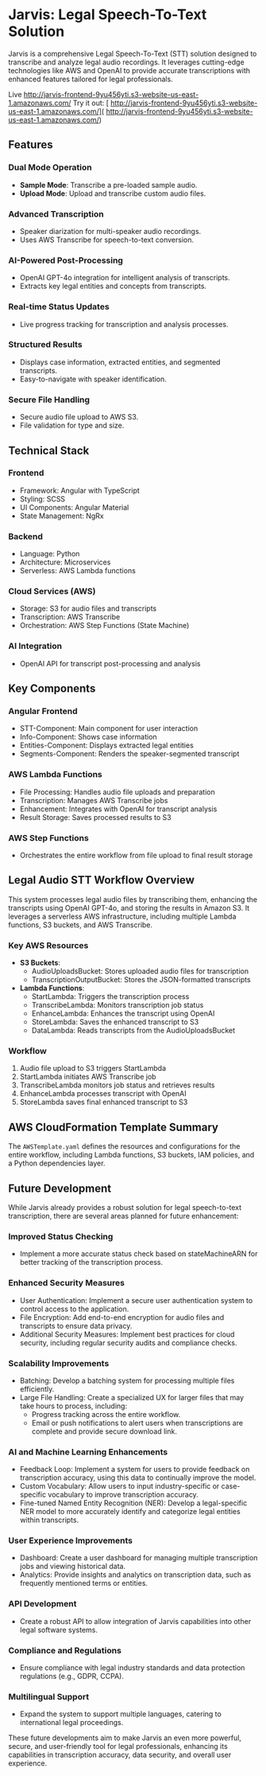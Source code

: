 # Jarvis: Legal Speech-To-Text Solution

Jarvis is a comprehensive Legal Speech-To-Text (STT) solution designed to transcribe and analyze legal audio recordings. It leverages cutting-edge technologies like AWS and OpenAI to provide accurate transcriptions with enhanced features tailored for legal professionals.

Live http://jarvis-frontend-9yu456yti.s3-website-us-east-1.amazonaws.com/
Try it out: [ http://jarvis-frontend-9yu456yti.s3-website-us-east-1.amazonaws.com/]( http://jarvis-frontend-9yu456yti.s3-website-us-east-1.amazonaws.com/)

## Features

### Dual Mode Operation
- **Sample Mode**: Transcribe a pre-loaded sample audio.
- **Upload Mode**: Upload and transcribe custom audio files.

### Advanced Transcription
- Speaker diarization for multi-speaker audio recordings.
- Uses AWS Transcribe for speech-to-text conversion.

### AI-Powered Post-Processing
- OpenAI GPT-4o integration for intelligent analysis of transcripts.
- Extracts key legal entities and concepts from transcripts.

### Real-time Status Updates
- Live progress tracking for transcription and analysis processes.

### Structured Results
- Displays case information, extracted entities, and segmented transcripts.
- Easy-to-navigate with speaker identification.

### Secure File Handling
- Secure audio file upload to AWS S3.
- File validation for type and size.

## Technical Stack

### Frontend
- Framework: Angular with TypeScript
- Styling: SCSS
- UI Components: Angular Material
- State Management: NgRx

### Backend
- Language: Python
- Architecture: Microservices
- Serverless: AWS Lambda functions

### Cloud Services (AWS)
- Storage: S3 for audio files and transcripts
- Transcription: AWS Transcribe
- Orchestration: AWS Step Functions (State Machine)

### AI Integration
- OpenAI API for transcript post-processing and analysis

## Key Components

### Angular Frontend
- STT-Component: Main component for user interaction
- Info-Component: Shows case information
- Entities-Component: Displays extracted legal entities
- Segments-Component: Renders the speaker-segmented transcript

### AWS Lambda Functions
- File Processing: Handles audio file uploads and preparation
- Transcription: Manages AWS Transcribe jobs
- Enhancement: Integrates with OpenAI for transcript analysis
- Result Storage: Saves processed results to S3

### AWS Step Functions
- Orchestrates the entire workflow from file upload to final result storage

## Legal Audio STT Workflow Overview

This system processes legal audio files by transcribing them, enhancing the transcripts using OpenAI GPT-4o, and storing the results in Amazon S3. It leverages a serverless AWS infrastructure, including multiple Lambda functions, S3 buckets, and AWS Transcribe.

### Key AWS Resources
- **S3 Buckets**:
  - AudioUploadsBucket: Stores uploaded audio files for transcription
  - TranscriptionOutputBucket: Stores the JSON-formatted transcripts
- **Lambda Functions**:
  - StartLambda: Triggers the transcription process
  - TranscribeLambda: Monitors transcription job status
  - EnhanceLambda: Enhances the transcript using OpenAI
  - StoreLambda: Saves the enhanced transcript to S3
  - DataLambda: Reads transcripts from the AudioUploadsBucket

### Workflow
1. Audio file upload to S3 triggers StartLambda
2. StartLambda initiates AWS Transcribe job
3. TranscribeLambda monitors job status and retrieves results
4. EnhanceLambda processes transcript with OpenAI
5. StoreLambda saves final enhanced transcript to S3

## AWS CloudFormation Template Summary

The `AWSTemplate.yaml` defines the resources and configurations for the entire workflow, including Lambda functions, S3 buckets, IAM policies, and a Python dependencies layer.

## Future Development

While Jarvis already provides a robust solution for legal speech-to-text transcription, there are several areas planned for future enhancement:

### Improved Status Checking
- Implement a more accurate status check based on stateMachineARN for better tracking of the transcription process.

### Enhanced Security Measures
- User Authentication: Implement a secure user authentication system to control access to the application.
- File Encryption: Add end-to-end encryption for audio files and transcripts to ensure data privacy.
- Additional Security Measures: Implement best practices for cloud security, including regular security audits and compliance checks.

### Scalability Improvements
- Batching: Develop a batching system for processing multiple files efficiently.
- Large File Handling: Create a specialized UX for larger files that may take hours to process, including:
  - Progress tracking across the entire workflow.
  - Email or push notifications to alert users when transcriptions are complete and provide secure download link.

### AI and Machine Learning Enhancements
- Feedback Loop: Implement a system for users to provide feedback on transcription accuracy, using this data to continually improve the model.
- Custom Vocabulary: Allow users to input industry-specific or case-specific vocabulary to improve transcription accuracy.
- Fine-tuned Named Entity Recognition (NER): Develop a legal-specific NER model to more accurately identify and categorize legal entities within transcripts.

### User Experience Improvements
- Dashboard: Create a user dashboard for managing multiple transcription jobs and viewing historical data.
- Analytics: Provide insights and analytics on transcription data, such as frequently mentioned terms or entities.

### API Development
- Create a robust API to allow integration of Jarvis capabilities into other legal software systems.

### Compliance and Regulations
- Ensure compliance with legal industry standards and data protection regulations (e.g., GDPR, CCPA).

### Multilingual Support
- Expand the system to support multiple languages, catering to international legal proceedings.

These future developments aim to make Jarvis an even more powerful, secure, and user-friendly tool for legal professionals, enhancing its capabilities in transcription accuracy, data security, and overall user experience.
